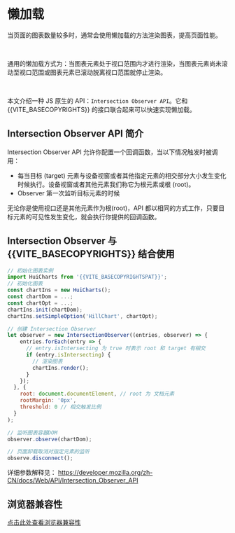 # 懒加载

当页面的图表数量较多时，通常会使用懒加载的方法渲染图表，提高页面性能。<br>

<br>

通用的懒加载方式为：当图表元素处于视口范围内才进行渲染，当图表元素尚未滚动至视口范围或图表元素已滚动脱离视口范围就停止渲染。<br>

<br>

本文介绍一种 JS 原生的 API：`Intersection Observer API`。它和 {{VITE_BASECOPYRIGHTS}} 的接口联合起来可以快速实现懒加载。<br>

## Intersection Observer API 简介

Intersection Observer API 允许你配置一个回调函数，当以下情况触发时被调用：

<ul>
<li>每当目标 (target) 元素与设备视窗或者其他指定元素的相交部分大小发生变化时候执行。设备视窗或者其他元素我们称它为根元素或根 (root)。</li>
<li>Observer 第一次监听目标元素的时候</li>
</ul>

无论你是使用视口还是其他元素作为根(root)，API 都以相同的方式工作，只要目标元素的可见性发生变化，就会执行你提供的回调函数。

## Intersection Observer 与 {{VITE_BASECOPYRIGHTS}} 结合使用

```javascript
// 初始化图表实例
import HuiCharts from '{{VITE_BASECOPYRIGHTSPAT}}';
// 初始化图表
const chartIns = new HuiCharts();
const chartDom = ...;
const chartOpt = ...;
chartIns.init(chartDom);
chartIns.setSimpleOption('HillChart', chartOpt);

// 创建 Intersection Observer
let observer = new IntersectionObserver((entries, observer) => {
    entries.forEach(entry => {
      // entry.isIntersecting 为 true 时表示 root 和 target 有相交
      if (entry.isIntersecting) {
        // 渲染图表
        chartIns.render();
      }
    });
  }, {
    root: document.documentElement, // root 为 文档元素
    rootMargin: '0px', 
    threshold: 0 // 相交触发比例
  }
);

// 监听图表容器DOM
observer.observe(chartDom);

// 页面卸载取消对指定元素的监听
observe.disconnect();
```

详细参数解释见： https://developer.mozilla.org/zh-CN/docs/Web/API/Intersection_Observer_API

## 浏览器兼容性

<a href='https://developer.mozilla.org/zh-CN/docs/Web/API/Intersection_Observer_API#%E6%B5%8F%E8%A7%88%E5%99%A8%E5%85%BC%E5%AE%B9%E6%80%A7' target="_blank">点击此处查看浏览器兼容性</a>
